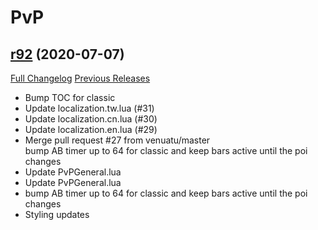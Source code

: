 # <DBM> PvP

## [r92](https://github.com/DeadlyBossMods/DBM-PvP/tree/r92) (2020-07-07)
[Full Changelog](https://github.com/DeadlyBossMods/DBM-PvP/compare/r91...r92) [Previous Releases](https://github.com/DeadlyBossMods/DBM-PvP/releases)

- Bump TOC for classic  
- Update localization.tw.lua (#31)  
- Update localization.cn.lua (#30)  
- Update localization.en.lua (#29)  
- Merge pull request #27 from venuatu/master  
    bump AB timer up to 64 for classic and keep bars active until the poi changes  
- Update PvPGeneral.lua  
- Update PvPGeneral.lua  
- bump AB timer up to 64 for classic and keep bars active until the poi changes  
- Styling updates  
